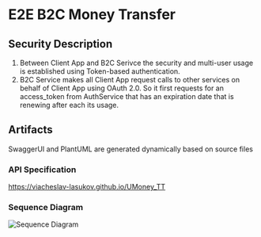 # E2E B2C Money Transfer

## Security Description
1. Between Client App and B2C Serivce the security and multi-user usage is established using Token-based authentication.
2. B2C Service makes all Client App request calls to other services on behalf of Client App using OAuth 2.0. So it first requests for an access_token from AuthService that has an expiration date that is renewing after each its usage.

## Artifacts
SwaggerUI and PlantUML are generated dynamically based on source files

### API Specification
https://viacheslav-lasukov.github.io/UMoney_TT

### Sequence Diagram
![Sequence Diagram](http://www.plantuml.com/plantuml/proxy?cache=no&src=https://raw.githubusercontent.com/viacheslav-lasukov/UMoney_TT/main/sequenceDiagram.puml)
